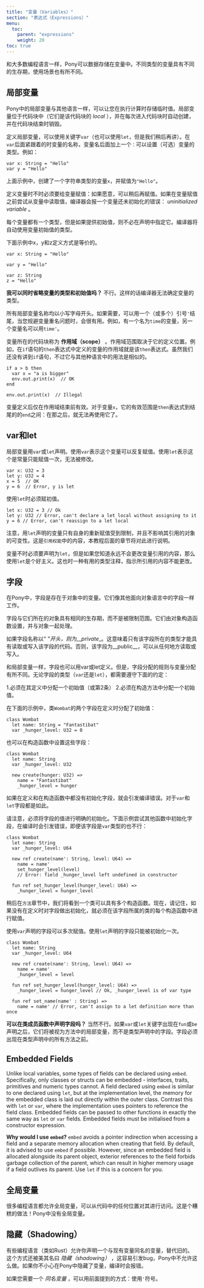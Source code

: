 ```yaml
---
title: "变量（Variables）"
section: "表达式（Expressions）"
menu:
  toc:
    parent: "expressions"
    weight: 20
toc: true
---
```


<!-- Like most other programming languages Pony allows you to store data in variables. There are a few different kinds of variables which have different lifetimes and are used for slightly different purposes. -->
和大多数编程语言一样，Pony可以数据存储在变量中。不同类型的变量具有不同的生存期，使用场景也有所不同。

<!-- ## Local variables -->
## 局部变量

<!-- Local variables in Pony work very much as they do in other languages, allowing you to store temporary values while you perform calculations. Local variables live within a chunk of code (they are _local_ to that chunk) and are created every time that code chunk executes and disposed of when it completes. -->
Pony中的局部变量与其他语言一样，可以让您在执行计算时存储临时值。局部变量位于代码块中（它们是该代码块的 _local_ ），并在每次进入代码块时自动创建，并在代码块结束时销毁。

<!-- To define a local variable the `var` keyword is used (`let` can also be used, but we'll get to that later). Right after the `var` comes the variable's name, and then you can (optionally) put a `:` followed by the variable's type. For example: -->
定义局部变量，可以使用关键字`var`（也可以使用`let`，但是我们稍后再讲）。在`var`后面紧跟着的时变量的名称，变量名后面加上一个`：`可以设置（可选）变量的类型。例如：

```pony
var x: String = "Hello"
var y = "Hello"
```

<!-- Here, we're assigning the __string literal__ `"Hello"` to `x`. -->
上面示例中，创建了一个字符串类型的变量`x`，并赋值为`"Hello"`。

<!-- You don't have to give a value to the variable when you define it: you can assign one later if you prefer. If you try to read the value from a variable before you've assigned one, the compiler will complain instead of allowing the dreaded _uninitialised variable_ bug. -->
定义变量时不时必须要给变量赋值：如果愿意，可以稍后再赋值。如果在变量赋值之前尝试从变量中读取值，编译器会报一个变量还未初始化的错误： _uninitialized variable_ 。

<!-- Every variable has a type, but you don't have to specify it in the declaration if you provide an initial value. The compiler will automatically use the type of the initial value of the variable. -->
每个变量都有一个类型，但是如果提供初始值，则不必在声明中指定它。编译器将自动使用变量初始值的类型。

<!-- The following definitions of `x`, `y` and `z` are all effectively identical. -->
下面示例中x，y和z定义方式是等价的。

```pony
var x: String = "Hello"

var y = "Hello"

var z: String
z = "Hello"
```

<!-- __Can I miss out both the type and initial value for a variable?__ No. The compiler will complain that it can't figure out a type for that variable. -->
__我可以同时省略变量的类型和初始值吗？__ 不行。这样的话编译器无法确定变量的类型。

<!-- All local variable names start with a lowercase letter. If you want to you can end them with a _prime_ `'` (or more than one) which is useful when you need a second variable with almost the same meaning as the first. For example, you might have one variable called `time` and another called `time'`. -->
所有局部变量名称均以小写字母开头。如果需要，可以用一个（或多个）引号`'`结尾，当您规避变量重名问题时，会很有用。例如，有一个名为`time`的变量，另一个变量名可以用`time'`。

<!-- The chunk of code that a variable lives in is known as its __scope__. Exactly what its scope is depends on where it is defined. For example, the scope of a variable defined within the `then` expression of an `if` statement is that `then` expression. We haven't looked at `if` statements yet, but they're very similar to every other language. -->
变量所在的代码块称为 __作用域（scope）__ 。作用域范围取决于它的定义位置。例如，在`if`语句的`then`表达式中定义的变量的作用域就是该`then`表达式。虽然我们还没有讲到`if`语句，不过它与其他种语言中的用法是相似的。

```pony
if a > b then
  var x = "a is bigger"
  env.out.print(x)  // OK
end

env.out.print(x)  // Illegal
```

<!-- Variables only exist from when they are defined until the end of the current scope. For our variable `x` this is the `end` at the end of the then expression: after that, it cannot be used. -->
变量定义后仅在作用域结束前有效。对于变量`x`，它的有效范围是`then`表达式到结尾的的`end`之间：在那之后，就无法再使用它了。

<!-- ## Var vs. let -->
## var和let

<!-- Local variables are declared with either a `var` or a `let`. Using `var` means the variable can be assigned and reassigned as many times as you like. Using `let` means the variable can only be assigned once. -->
局部变量用`var`或`let`声明。使用`var`表示这个变量可以反复赋值。使用`let`表示这个是常量只能赋值一次，无法被修改。

```pony
var x: U32 = 3
let y: U32 = 4
x = 5  // OK
y = 6  // Error, y is let
```

<!-- Using `let` instead of `var` also means the variable has to be assigned immediately. -->
使用`let`时必须赋初值。

```pony
let x: U32 = 3 // Ok
let y: U32 // Error, can't declare a let local without assigning to it
y = 6 // Error, can't reassign to a let local
```

<!-- Note that a variable having been declared with `let` only restricts reassignment, and does not influence the mutability of the object it references. This is the job of reference capabilities, explained later in this tutorial. -->
注意，用`let`声明的变量只有自身的重新赋值受到限制，并且不影响其引用的对象的可变性。这是`引用权能`中的内容，本教程后面的章节将对此进行说明。

<!-- You never have to declare variables as `let`, but if you know you're never going to change what a variable references then using `let` is a good way to catch errors. It can also serve as a useful comment, indicating what is referenced is not meant to be changed. -->
变量不时必须要声明为`let`，但是如果您知道永远不会更改变量引用的内容，那么使用`let`是个好主义。这也时一种有用的类型注释，指示所引用的内容不能更改。

<!-- ## Fields -->
## 字段

<!-- In Pony, fields are variables that live within objects. They work like fields in other object-oriented languages. -->
在Pony中，字段是存在于对象中的变量。它们像其他面向对象语言中的字段一样工作。

<!-- Fields have the same lifetime as the object they're in, rather than being scoped. They are set up by the object constructor and disposed of along with the object. -->
字段与它们所在的对象具有相同的生存期，而不是被限制范围。它们由对象构造函数设置，并与对象一起处理。

<!-- If the name of a field starts with `_`, it's __private__. That means only the type the field is in can have code that reads or writes that field. Otherwise, the field is __public__ and can be read or written from anywhere. -->
如果字段名称以“ _”开头，则为__private__。这意味着只有该字段所在的类型才能具有读取或写入该字段的代码。否则，该字段为__public__，可以从任何地方读取或写入。

<!-- Just like local variables, fields can be `var` or `let`. Nevertheless, rules for field assignment differ a bit from variable assignment. No matter the type of the field (either `var` or `let`), either: -->
和局部变量一样，字段也可以用var或let定义。但是，字段分配的规则与变量分配有所不同。无论字段的类型（`var`还是`let`），都需要遵守下面的约定：
<!-- 1. an initial value has to be assigned in their definition or -->
<!-- 2. an initial value has to be assigned in the constructor method. -->
1.必须在其定义中分配一个初始值（或第2条）
2.必须在构造方法中分配一个初始值。

<!-- In the example below, the initial value of the two fields of the class `Wombat` is assigned at the definition level: -->
在下面的示例中，类`Wombat`的两个字段在定义时分配了初始值：
```pony
class Wombat
  let name: String = "Fantastibat"
  var _hunger_level: U32 = 0
```
<!-- Alternatively, these fields could be assigned in the constructor method: -->
也可以在构造函数中设置这些字段：

```pony
class Wombat
  let name: String
  var _hunger_level: U32

  new create(hunger: U32) =>
    name = "Fantastibat"
    _hunger_level = hunger
```
<!-- If the assignment is not done at the definition level or in the constructor, an error is raised by the compiler. This is true for both `var` and `let` fields. -->
如果在定义和在构造函数中都没有初始化字段，就会引发编译错误。对于`var`和`let`字段都是如此。

<!-- Please note that the assignment of a value to a field has to be explicit. The below example raises an error when compiled, even when the field is of `var` type: -->
请注意，必须将字段的值进行明确的初始化。下面示例尝试其他函数中初始化字段，在编译时会引发错误，即便该字段是`var`类型的也不行：
```pony
class Wombat
  let name: String
  var _hunger_level: U64

  new ref create(name': String, level: U64) =>
    name = name'
    set_hunger_level(level)
    // Error: field _hunger_level left undefined in constructor

  fun ref set_hunger_level(hunger_level: U64) =>
    _hunger_level = hunger_level
```
<!-- We will see later in the Methods section that a class can have several constructors. For now, just remember that if the assignment of a field is not done at the definition level, it has to be done in each constructor of the class the field belongs to. -->
稍后在`方法`章节中，我们将看到一个类可以具有多个构造函数。现在，请记住，如果没有在定义时对字段做出初始化，就必须在该字段所属的类的每个构造函数中进行赋值。

<!-- As for variables, using `var` means a field can be assigned and reassigned as many times as you like in the class. Using `let` means the field can only be assigned once. -->
使用`var`声明的字段可以多次赋值。使用`let`声明的字段只能被初始化一次。

```pony
class Wombat
  let name: String
  var _hunger_level: U64

  new ref create(name': String, level: U64) =>
    name = name'
    _hunger_level = level

  fun ref set_hunger_level(hunger_level: U64) =>
    _hunger_level = hunger_level // Ok, _hunger_level is of var type

  fun ref set_name(name' : String) =>
    name = name' // Error, can't assign to a let definition more than once
```

<!-- __Can field declarations appear after methods?__ No. If `var` or `let` keywords appear after a `fun` or `be` declaration, they will be treated as variables within the method body rather than fields within the type declaration. As a result, fields must appear prior to methods in the type declaration -->
__可以在类成员函数中声明字段吗？__ 当然不行。如果`var`或`let`关键字出现在`fun`或`be`声明之后，它们将被视为方法中的局部变量，而不是类型声明中的字段。字段必须出现在类型声明中的所有方法之前。

## Embedded Fields
<!-- ## 嵌套类型字段（Embedded Fields） -->

Unlike local variables, some types of fields can be declared using `embed`. Specifically, only classes or structs can be embedded - interfaces, traits, primitives and numeric types cannot. A field declared using `embed` is similar to one declared using `let`, but at the implementation level, the memory for the embedded class is laid out directly within the outer class. Contrast this with `let` or `var`, where the implementation uses pointers to reference the field class. Embedded fields can be passed to other functions in exactly the same way as `let` or `var` fields. Embedded fields must be initialised from a constructor expression.
<!-- 与局部变量不同，字段的声明是`嵌入`在某些类型中的。准确的说，字段只能嵌入在`类`或`结构体`中，而不能嵌入在`接口`，`特征`，`基元类`和`数字类型`中。 -->
<!-- 使用`embed`声明的字段与使用`let`声明的字段相似，但是在实现上，嵌入式类的内存直接布置在外部类中。将此与`let`或`var`进行对比，后者的实现使用指针来引用字段类。嵌入字段可以通过与“ let”或“ var”字段完全相同的方式传递给其他函数。嵌入式字段必须从构造函数表达式中初始化。 -->

__Why would I use `embed`?__ `embed` avoids a pointer indirection when accessing a field and a separate memory allocation when creating that field. By default, it is advised to use `embed` if possible. However, since an embedded field is allocated alongside its parent object, exterior references to the field forbids garbage collection of the parent, which can result in higher memory usage if a field outlives its parent. Use `let` if this is a concern for you.
<!-- __为什么要在类型中使用`嵌入字段`？__ `嵌入字段`在访问时可以避免外部访问，而在创建该字段时也可以避免单独的内存分配。默认情况下，建议尽可能使用`embed`。但是，由于嵌入式字段是与其类型对象一起分配的，因此对该字段的外部引用将会阻止父对象的垃圾回收，如果某个字段的生命周期超过其类型对象，会导致对象无法释放内存一直被占用。如果您对此感到担忧，请使用`let`。 -->

<!-- ## Globals -->
## 全局变量

<!-- Some programming languages have __global variables__ that can be accessed from anywhere in the code. What a bad idea! Pony doesn't have global variables at all. -->
很多编程语言都允许全局变量，可以从代码中的任何位置对其进行访问。这是个糟糕的做法！Pony中没有全局变量。

<!-- ## Shadowing -->
## 隐藏（Shadowing）

<!-- Some programming languages let you declare a variable with the same name as an existing variable, and then there are rules about which one you get. This is called _shadowing_, and it's a source of bugs. If you accidentally shadow a variable in Pony, the compiler will complain. -->
有些编程语言（类如Rust）允许你声明一个与现有变量同名的变量，替代旧的。这个方式还被美其名曰 _隐藏（shadowing）_ ，这容易引发bug，Pony中不允许这么做。如果你不小心在Pony中隐藏了变量，编译时会报错。

<!-- If you need a variable with _nearly_ the same name, you can use a prime `'`. -->
如果您需要一个 _同名变量_ ，可以用前面提到的方式：使用`'`符号。
